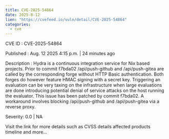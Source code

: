 ```yaml
--- 
title: CVE-2025-54864
date: 2025-8-12
lien: "https://cvefeed.io/vuln/detail/CVE-2025-54864"
categories:
  - cve
---
```


CVE ID : CVE-2025-54864

Published :  Aug. 12
2025
4:15 p.m. | 24 minutes ago

Description : Hydra is a continuous integration service for Nix based projects. Prior to commit f7bda02
/api/push-github and /api/push-gitea are called by the corresponding forge without HTTP Basic authentication. Both forges do however feature HMAC signing with a secret key. Triggering an evaluation can be very taxing on the infrastructure when large evaluations are done
introducing potential denial of service attacks on the host running the evaluator. This issue has been patched by commit f7bda02. A workaround involves blocking /api/push-github and /api/push-gitea via a reverse proxy.

Severity: 0.0 | NA

Visit the link for more details
such as CVSS details
affected products
timeline
and more...
